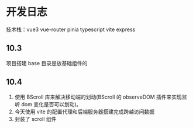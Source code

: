 # 开发日志

技术栈：vue3 vue-router pinia typescript vite express

## 10.3

项目搭建
base 目录是放基础组件的

## 10.4

1. 使用 BScroll 库来解决移动端的划动(BScroll 的 observeDOM 插件来实现监听 dom 变化是否可以划动)。
2. 今天使用 vite 的配置代理和后端服务器搭建完成跨越访问数据
3. 封装了 scroll 组件
